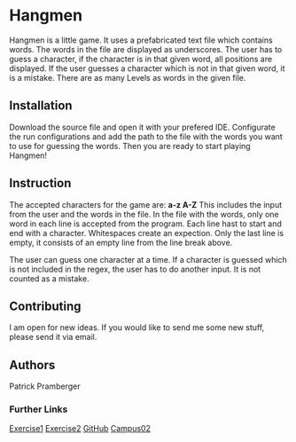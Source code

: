 # Hangmen
Hangmen is a little game. It uses a prefabricated text file which contains words. The words in the file are displayed as underscores. The user has to guess a character, if the character is in that given word, all positions are displayed. If the user guesses a character which is not in that given word, it is a mistake. There are as many Levels as words in the given file.

## Installation
Download the source file and open it with your prefered IDE. Configurate the run configurations and add the path to the file with the words you want to use for guessing the words. 
Then you are ready to start playing Hangmen!

## Instruction
The accepted characters for the game are: **a-z A-Z**
This includes the input from the user and the words in the file. In the file with the words, only one word in each line is accepted from the program. Each line hast to start and end with a character. Whitespaces create an expection. Only the last line is empty, it consists of an empty line from the line break above.

The user can guess one character at a time. If a character is guessed which is not included in the regex, the user has to do another input. It is not counted as a mistake. 

## Contributing
I am open for new ideas. If you would like to send me some new stuff, please send it via email.

## Authors
Patrick Pramberger

### Further Links

[Exercise1](./exercise1.md)
[Exercise2](./exercise2.md)
[GitHub](https://github.com/prambergerpat)
[Campus02](https://www.campus02.at)
